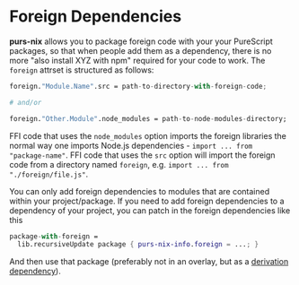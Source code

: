 # Foreign Dependencies

**purs-nix** allows you to package foreign code with your your PureScript packages, so that when people add them as a dependency, there is no more "also install XYZ with npm" required for your code to work. The `foreign` attrset is structured as follows:

```nix
foreign."Module.Name".src = path-to-directory-with-foreign-code;

# and/or

foreign."Other.Module".node_modules = path-to-node-modules-directory;
```

FFI code that uses the `node_modules` option imports the foreign libraries the normal way one imports Node.js dependencies - `import ... from "package-name"`. FFI code that uses the `src` option will import the foreign code from a directory named `foreign`, e.g. `import ... from "./foreign/file.js"`.

You can only add foreign dependencies to modules that are contained within your project/package. If you need to add foreign dependencies to a dependency of your project, you can patch in the foreign dependencies like this

```nix
package-with-foreign =
  lib.recursiveUpdate package { purs-nix-info.foreign = ...; }
```

And then use that package (preferably not in an overlay, but as a [derivation dependency](modifying-package-set.md#generating-overlays-from-packages)).
